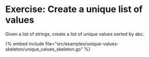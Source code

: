 # Exercise: Create a unique list of values

Given a list of strings, create a list of unique values sorted by abc.

{% embed include file="src/examples/unique-values-skeleton/unique_values_skeleton.go" %}


